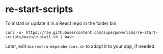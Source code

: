 # re-start-scripts

To install or update it in a React repo in the folder bin:

```
curl -o- https://raw.githubusercontent.com/superpowerlabs/re-start-scripts/main/install.sh | bash
```

Later, edit `bin/extra-dependencies.sh` to adapt it to your app, if needed.
